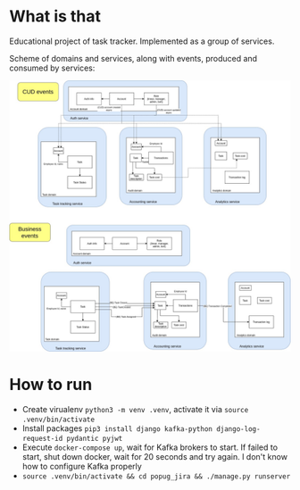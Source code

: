 # What is that

Educational project of task tracker. Implemented as a group of services.

Scheme of domains and services, along with events, produced and consumed by services:

![domains and event scheme](popug_event_storming_domain_model.jpg)


# How to run
* Create virualenv `python3 -m venv .venv`, activate it via `source .venv/bin/activate`
* Install packages `pip3 install django kafka-python django-log-request-id pydantic pyjwt`
* Execute `docker-compose up`, wait for Kafka brokers to start. If failed to start, shut down docker, wait for 20 seconds and try again. I don't know how to configure Kafka properly
* `source .venv/bin/activate && cd popug_jira && ./manage.py runserver`
